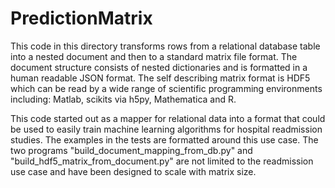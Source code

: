PredictionMatrix
=============

This code in this directory transforms rows from a relational database table into a nested document and then to a standard 
matrix file format. The document structure consists of nested dictionaries and is formatted in a human readable JSON format. 
The self describing matrix format is HDF5 which can be read by a wide range of scientific
programming environments including: Matlab, scikits via h5py, Mathematica and R.

This code started out as a mapper for relational data into a format that could be used to easily train machine learning 
algorithms for hospital readmission studies. The examples in the tests are formatted around this use case. The two 
 programs "build_document_mapping_from_db.py" and "build_hdf5_matrix_from_document.py" are not limited to
the readmission use case and have been designed to scale with matrix size.